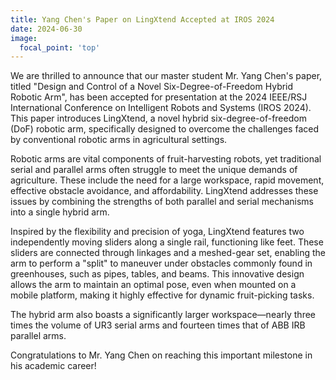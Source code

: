 ```yaml
---
title: Yang Chen's Paper on LingXtend Accepted at IROS 2024
date: 2024-06-30
image:
  focal_point: 'top'
---
```


We are thrilled to announce that our master student Mr. Yang Chen's paper, titled "Design and Control of a Novel Six-Degree-of-Freedom Hybrid Robotic Arm", has been accepted for presentation at the 2024 IEEE/RSJ International Conference on Intelligent Robots and Systems (IROS 2024). This paper introduces LingXtend, a novel hybrid six-degree-of-freedom (DoF) robotic arm, specifically designed to overcome the challenges faced by conventional robotic arms in agricultural settings.

<!--more-->

Robotic arms are vital components of fruit-harvesting robots, yet traditional serial and parallel arms often struggle to meet the unique demands of agriculture. These include the need for a large workspace, rapid movement, effective obstacle avoidance, and affordability. LingXtend addresses these issues by combining the strengths of both parallel and serial mechanisms into a single hybrid arm.

Inspired by the flexibility and precision of yoga, LingXtend features two independently moving sliders along a single rail, functioning like feet. These sliders are connected through linkages and a meshed-gear set, enabling the arm to perform a "split" to maneuver under obstacles commonly found in greenhouses, such as pipes, tables, and beams. This innovative design allows the arm to maintain an optimal pose, even when mounted on a mobile platform, making it highly effective for dynamic fruit-picking tasks.

The hybrid arm also boasts a significantly larger workspace—nearly three times the volume of UR3 serial arms and fourteen times that of ABB IRB parallel arms.

Congratulations to Mr. Yang Chen on reaching this important milestone in his academic career!